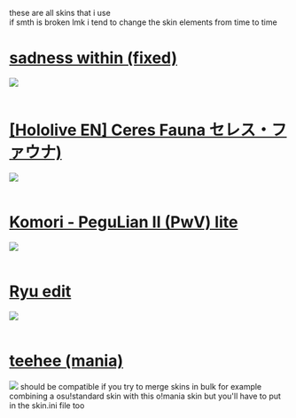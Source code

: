 these are all skins that i use <br>
if smth is broken lmk
i tend to change the skin elements from time to time
<br>
# [sadness within (fixed)](https://infitrail.s-ul.eu/1se766S7)
![](https://github.com/InfiTrail/skins/assets/137624518/17215dc4-b316-4dfe-a734-1d79b254f7b9)
<br>
<br>
# [[Hololive EN] Ceres Fauna セレス・ファウナ)](https://infitrail.s-ul.eu/sXzZwNIK)
![](https://github.com/InfiTrail/skins/assets/137624518/d92984cb-5186-4e0f-bd49-86490a2abd4d)
<br>
<br>
# [Komori - PeguLian II (PwV) lite](https://infitrail.s-ul.eu/uy4DyoNl)
![](https://github.com/InfiTrail/skins/assets/137624518/b79a50f2-ecfe-4a2b-9303-cd1ce18d5977)
<br>
<br>
# [Ryu edit](https://infitrail.s-ul.eu/HBxO6icR)
![](https://github.com/InfiTrail/skins/assets/137624518/442c6f6d-a063-4dfb-82a1-86bb25ae5206)
<br>
<br>
# [teehee (mania)](https://infitrail.s-ul.eu/4PJtXzBh)
![](https://github.com/InfiTrail/skins/assets/137624518/3f98ced0-fd70-4f3c-a6d8-810afd4d9528)
should be compatible if you try to merge skins in bulk for example combining a osu!standard skin with this o!mania skin but you'll have to put in the skin.ini file too
<br>
